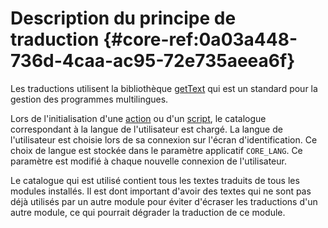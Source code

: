 # Description du principe de traduction {#core-ref:0a03a448-736d-4caa-ac95-72e735aeea6f}

Les traductions utilisent la bibliothèque [getText][wikiGettext] qui est un
standard pour la gestion des programmes multilingues.

Lors de l'initialisation d'une [action][actions] ou d'un [script][wsh], le
catalogue correspondant à la langue de l'utilisateur est chargé. La langue de
l'utilisateur est choisie lors de sa connexion sur l'écran d'identification. Ce
choix de langue est stockée dans le paramètre applicatif `CORE_LANG`. Ce
paramètre est modifié à chaque nouvelle connexion de l'utilisateur.

Le catalogue qui est utilisé contient tous les textes traduits de tous les
modules installés. Il est dont important d'avoir des textes qui ne sont pas déjà
utilisés par un autre module pour éviter d'écraser les traductions d'un autre
module, ce qui pourrait dégrader la traduction de ce module.

<!-- link -->
[wikiGettext]:       http://fr.wikipedia.org/wiki/GNU_gettext "Gettext sur Wikipédia"
[phpGettext]:        http://www.php.net/manual/fr/function.gettext.php "gettext sur php.net"
[actions]:           #core-ref:e67d8aeb-939c-46e3-9be8-6fc3ba75ebc2 "Action Dynacase"
[wsh]:               #core-ref:4df1314f-9fdd-4a7f-af37-a18cc39f3505 "Script Dynacase"
[gencatalog]:        #core-ref:2c163f00-8e94-4736-86f2-bb51352c52aa
[pgettext]:          http://www.gnu.org/software/gettext/manual/html_node/Contexts.html "Contexte dans gettext"
[ngettext]:          http://www.php.net/manual/fr/function.ngettext.php "ngettext sur php.net"
[layout]:           #core-ref:5f4a2f4b-9ceb-42db-8ac1-2a7baa621ce2
[xgettext]:         http://www.gnu.org/software/gettext/manual/html_node/xgettext-Invocation.htm "xgettext reference"
[famdecl]:          #core-ref:cfc7f53b-7982-431e-a04b-7b54eddf4a75
[gettextutil]:      http://www.gnu.org/software/gettext/manual/html_node/index.html#Top